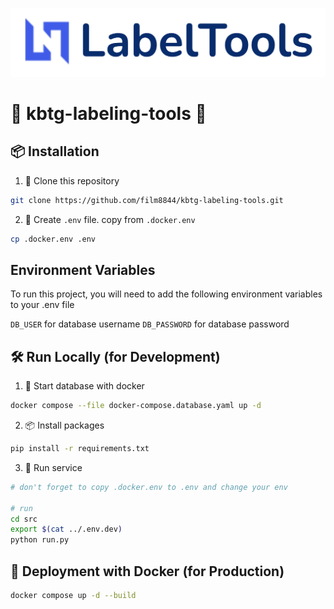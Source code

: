 ![Logo](https://raw.githubusercontent.com/film8844/kbtg-labeling-tools/01de5e4b867bdaad5953507b06182f908987314c/src/static/assets/img/header.png?raw=true)
# 🔧 **kbtg-labeling-tools** 🔧

## 📦 Installation
1. 🔄 Clone this repository
```bash
git clone https://github.com/film8844/kbtg-labeling-tools.git
```
2. 📄 Create `.env` file. copy from `.docker.env`
```bash
cp .docker.env .env
```
## Environment Variables

To run this project, you will need to add the following environment variables to your .env file

`DB_USER` for database username
`DB_PASSWORD` for database password

## 🛠 Run Locally (for Development)
1. 🚀 Start database with docker
```bash
docker compose --file docker-compose.database.yaml up -d 
```
2. 📦 Install packages
```bash
pip install -r requirements.txt
```
3. 🏃 Run service
```bash
# don't forget to copy .docker.env to .env and change your env

# run
cd src
export $(cat ../.env.dev)
python run.py
```

## 🐳 Deployment with Docker (for Production)
```bash
docker compose up -d --build
```

